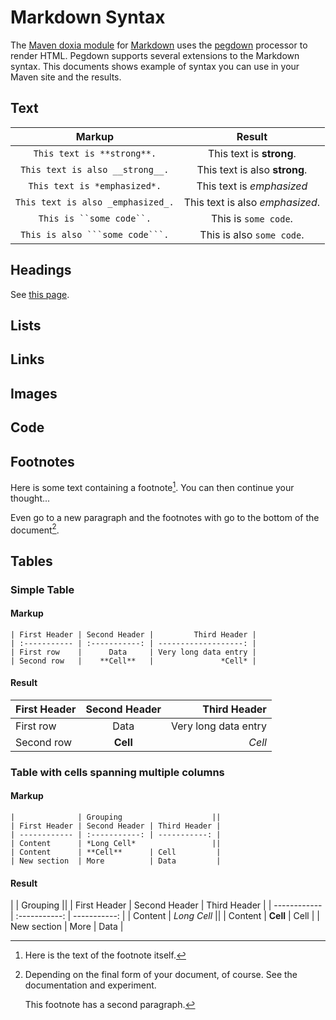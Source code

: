 # Markdown Syntax #

The [Maven doxia module] for [Markdown] uses the [pegdown] processor
to render HTML. Pegdown supports several extensions to the Markdown
syntax. This documents shows example of syntax you can use in your
Maven site and the results.

## Text ##

| Markup                              | Result                          |
|:-----------------------------------:|:-------------------------------:|
| ``This text is **strong**.``        | This text is **strong**.        |
| ``This text is also __strong__.``   | This text is also __strong__.   |
| ``This text is *emphasized*.``      | This text is *emphasized*       |
| ``This text is also _emphasized_.`` | This text is also _emphasized_. |
| ```This is ``some code``.```        | This is ``some code``.          |
| ``This is also ```some code```.``   | This is also ```some code```.   |

## Headings ##

See [this page](headings.html).

## Lists ##

## Links ##

## Images ##

## Code ##

## Footnotes ##

Here is some text containing a footnote[^somesamplefootnote]. You can then continue your thought...

[^somesamplefootnote]: Here is the text of the footnote itself.

Even go to a new paragraph and the footnotes with go to the bottom of the document[^documentdetails].

[^documentdetails]: Depending on the final form of your document, of course. See the documentation and experiment.

    This footnote has a second paragraph.

## Tables ##

### Simple Table ###

#### Markup ####

```
| First Header | Second Header |         Third Header |
| :----------- | :-----------: | -------------------: |
| First row    |      Data     | Very long data entry |
| Second row   |    **Cell**   |               *Cell* |
```

#### Result ####

| First Header | Second Header |         Third Header |
| :----------- | :-----------: | -------------------: |
| First row    |      Data     | Very long data entry |
| Second row   |    **Cell**   |               *Cell* |

### Table with cells spanning multiple columns ###

#### Markup ####

```
|              | Grouping                    ||
| First Header | Second Header | Third Header |
| ------------ | :-----------: | -----------: |
| Content      | *Long Cell*                 ||
| Content      | **Cell**      | Cell         |
| New section  | More          | Data         |
```

#### Result ####

|              | Grouping                    ||
| First Header | Second Header | Third Header |
| ------------ | :-----------: | -----------: |
| Content      | *Long Cell*                 ||
| Content      | **Cell**      | Cell         |
| New section  | More          | Data         |


[Maven doxia module]: http://maven.apache.org/doxia/doxia/doxia-modules/doxia-module-markdown/
[Markdown]: http://daringfireball.net/projects/markdown/ "Main Markdown site"
[pegdown]: https://github.com/sirthias/pegdown